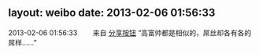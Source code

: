layout: weibo
date: 2013-02-06 01:56:33
---
<meta name="referrer" content="no-referrer" />

2013-02-06 01:56:33  &nbsp;&nbsp;&nbsp;&nbsp;&nbsp;&nbsp; 来自 <a href="http://app.weibo.com/t/feed/cUcI1A" rel="nofollow">分享按钮</a>
“高富帅都是相似的，屌丝却各有各的屌样……” ​​​
